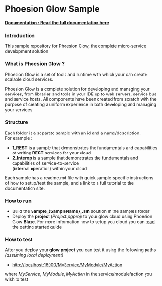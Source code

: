 # Phoesion Glow Sample


#### [Documentation : Read the full documentation here](https://glow-docs.phoesion.com/articles/intro.html)


### Introduction
This sample repository for Phoesion Glow, the complete micro-service development solution. 


### What is Phoesion Glow ?
Phoesion Glow is a set of tools and runtime with which your can create scalable cloud services.

Phoesion Glow is a complete solution for developing and managing your services, from libraries and tools in your IDE up to web servers, service bus and service hosts. All components have been created from scratch with the purpose of creating a uniform experience in both developing and managing your services


### Structure
Each folder is a separate sample with an id and a name/description. \
For example :

- **1_REST** is a sample that demonstrates the fundamentals and capabilities of writing **REST** services for your cloud
- **2_Interop** is a sample that demonstrates the fundamentals and capabilities of service-to-service \
  (**inter**nal **op**eration) within your cloud

Each sample has a readme.md file with quick sample-specific instructions of how to setup/test the sample, and a link to a full tutorial to the documentation site.


### How to run
- Build the **Sample_{SampleName}_.sln** solution in the samples folder
- Deploy the **project** (*Project.pgproj*) to your glow cloud using Phoesion Glow **Blaze**. For more information how to setup you cloud you can [read the getting started guide](https://glow-docs.phoesion.com/getting_started/DevMachine_Setup.html)


### How to test
After you deploy your **glow project** you can test it using the following paths *(assuming local deployment)* :

- [http://localhost:16000/MyService/MyModule/MyAction]() 

where *MyService*, *MyModule*, *MyAction* in the service/module/action you wish to test

